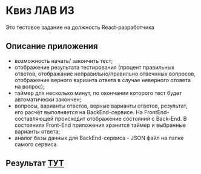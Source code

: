 # Квиз ЛАВ ИЗ

Это тестовое задание на должность React-разработчика

## Описание приложения

- возможность начать/ закончить тест;
- отображение результата тестирования (процент правильных ответов, отображание неправильно/правильно отвечнных вопросов, отображение верного варианта ответа в случае неверного отовета на вопрос);
- таймер для несколько минут, по окончании которого тест будет автоматически закончен;
- вопросы, варианты ответов, верные варианты ответов, результат, его расчёт выполняется на BackEnd-сервисе. На FrontEnd-составляющей происходит отображение состояний с Back-End. В состояниях Front-End приложения хранится таймер и выбранные варианты ответа;
- аналог базы данных для BackEnd-сервиса - JSON файл на папке самого сервиса.

## Результат [ТУТ](https://loveis-test.vercel.app/)

